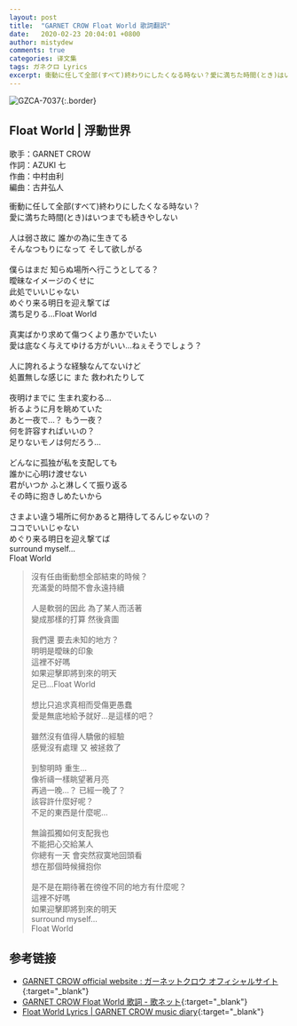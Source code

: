 ```yaml
---
layout: post
title:  "GARNET CROW Float World 歌詞翻訳"
date:   2020-02-23 20:04:01 +0800
author: mistydew
comments: true
categories: 译文集
tags: ガネクロ Lyrics
excerpt: 衝動に任して全部(すべて)終わりにしたくなる時ない？愛に満ちた時間(とき)はいつまでも続きやしない。
---
```

![GZCA-7037](/gc/assets/images/discography/single/GZCA-7037.jpg){:.border}

## Float World | 浮動世界

歌手：GARNET CROW<br>
作詞：AZUKI 七<br>
作曲：中村由利<br>
編曲：古井弘人

<div class="lyric-original">
<p>
衝動に任して全部(すべて)終わりにしたくなる時ない？<br>
愛に満ちた時間(とき)はいつまでも続きやしない<br>
<br>
人は弱さ故に 誰かの為に生きてる<br>
そんなつもりになって そして欲しがる<br>
<br
>僕らはまだ 知らぬ場所へ行こうとしてる？<br>
曖昧なイメージのくせに<br>
此処でいいじゃない<br>
めぐり来る明日を迎え撃てば<br>
満ち足りる…Float World<br>
<br>
真実ばかり求めて傷つくより愚かでいたい<br>
愛は底なく与えてゆける方がいい…ねぇそうでしょう？<br>
<br>
人に誇れるような経験なんてないけど<br>
処置無しな感じに また 救われたりして<br>
<br>
夜明けまでに 生まれ変わる…<br>
祈るように月を眺めていた<br>
あと一夜で…？ もう一夜？<br>
何を許容すればいいの？<br>
足りないモノは何だろう…<br>
<br>
どんなに孤独が私を支配しても<br>
誰かに心明け渡せない<br>
君がいつか ふと淋しくて振り返る<br>
その時に抱きしめたいから<br>
<br>
さまよい違う場所に何かあると期待してるんじゃないの？<br>
ココでいいじゃない<br>
めぐり来る明日を迎え撃てば<br>
surround myself...<br>
Float World
</p>
</div>

<div class="lyric-translation">
<blockquote>
沒有任由衝動想全部結束的時候？<br>
充滿愛的時間不會永遠持續<br>
<br>
人是軟弱的因此 為了某人而活著<br>
變成那樣的打算 然後貪圖<br>
<br>
我們還 要去未知的地方？<br>
明明是曖昧的印象<br>
這裡不好嗎<br>
如果迎擊即將到來的明天<br>
足已...Float World<br>
<br>
想比只追求真相而受傷更愚蠢<br>
愛是無底地給予就好...是這樣的吧？<br>
<br>
雖然沒有值得人驕傲的經驗<br>
感覺沒有處理 又 被拯救了<br>
<br>
到黎明時 重生...<br>
像祈禱一樣眺望著月亮<br>
再過一晚...？ 已經一晚了？<br>
該容許什麼好呢？<br>
不足的東西是什麼呢...<br>
<br>
無論孤獨如何支配我也<br>
不能把心交給某人<br>
你總有一天 會突然寂寞地回頭看<br>
想在那個時候擁抱你<br>
<br>
是不是在期待著在徬徨不同的地方有什麼呢？<br>
這裡不好嗎<br>
如果迎擊即將到來的明天<br>
surround myself...<br>
Float World
</blockquote>
</div>

## 参考链接

* [GARNET CROW official website : ガーネットクロウ オフィシャルサイト](http://www.garnetcrow.com){:target="_blank"}
* [GARNET CROW Float World 歌詞 - 歌ネット](https://www.uta-net.com/song/59991){:target="_blank"}
* [Float World Lyrics \| GARNET CROW music diary](https://mistydew.github.io/gc/lyrics/original/Float%20World.html){:target="_blank"}
